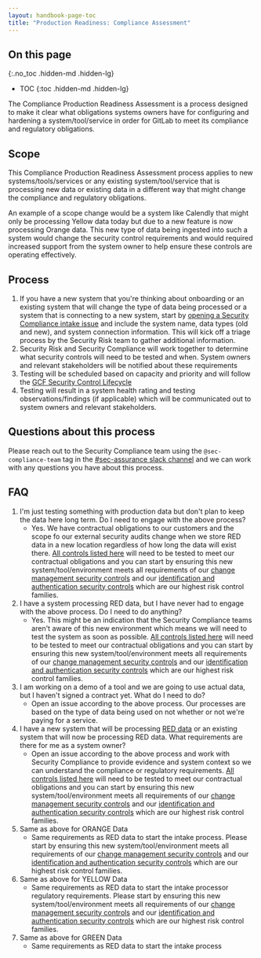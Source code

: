 ```yaml
---
layout: handbook-page-toc
title: "Production Readiness: Compliance Assessment"
---
```


## On this page
{:.no_toc .hidden-md .hidden-lg}

- TOC
{:toc .hidden-md .hidden-lg}

The Compliance Production Readiness Assessment is a process designed to make it clear what obligations systems owners have for configuring and hardening a system/tool/service in order for GitLab to meet its compliance and regulatory obligations.

## Scope

This Compliance Production Readiness Assessment process applies to new systems/tools/services or any existing system/tool/service that is processing new data or existing data in a different way that might change the compliance and regulatory obligations.

An example of a scope change would be a system like Calendly that might only be processing Yellow data today but due to a new feature is now processing Orange data. This new type of data being ingested into such a system would change the security control requirements and would required increased support from the system owner to help ensure these controls are operating effectively.

## Process

1. If you have a new system that you're thinking about onboarding or an existing system that will change the type of data being processed or a system that is connecting to a new system, start by [opening a Security Compliance intake issue](https://gitlab.com/gitlab-com/gl-security/security-assurance/security-compliance-commercial-and-dedicated/security-compliance-intake/-/issues/new?issuable_template=intakeform) and include the system name, data types (old and new), and system connection information. This will kick off a triage process by the Security Risk team to gather additional information.
1. Security Risk and Security Compliance will work together to determine what security controls will need to be tested and when. System owners and relevant stakeholders will be notified about these requirements
1. Testing will be scheduled based on capacity and priority and will follow the [GCF Security Control Lifecycle](/handbook/engineering/security/security-assurance/security-compliance/security-control-lifecycle.html)
1. Testing will result in a system health rating and testing observations/findings (if applicable) which will be communicated out to system owners and relevant stakeholders.

## Questions about this process

Please reach out to the Security Compliance team using the `@sec-compliance-team` tag in the [#sec-assurance slack channel](https://gitlab.slack.com/archives/C0129P7DW75) and we can work with any questions you have about this process.

## FAQ

1. I'm just testing something with production data but don't plan to keep the data here long term. Do I need to engage with the above process?
   * Yes. We have contractual obligations to our customers and the scope fo our external security audits change when we store RED data in a new location regardless of how long the data will exist there. [All controls listed here](https://about.gitlab.com/handbook/engineering/security/security-assurance/security-compliance/sec-controls.html) will need to be tested to meet our contractual obligations and you can start by ensuring this new system/tool/environment meets all requirements of our [change management security controls](https://about.gitlab.com/handbook/engineering/security/security-assurance/security-compliance/guidance/change-management.html) and our [identification and authentication security controls](https://about.gitlab.com/handbook/engineering/security/security-assurance/security-compliance/guidance/identification-and-authentication.html) which are our highest risk control families.
1. I have a system processing RED data, but I have never had to engage with the above process. Do I need to do anything?
   * Yes. This might be an indication that the Security Compliance teams aren't aware of this new environment which means we will need to test the system as soon as possible. [All controls listed here](https://about.gitlab.com/handbook/engineering/security/security-assurance/security-compliance/sec-controls.html) will need to be tested to meet our contractual obligations and you can start by ensuring this new system/tool/environment meets all requirements of our [change management security controls](https://about.gitlab.com/handbook/engineering/security/security-assurance/security-compliance/guidance/change-management.html) and our [identification and authentication security controls](https://about.gitlab.com/handbook/engineering/security/security-assurance/security-compliance/guidance/identification-and-authentication.html) which are our highest risk control families.
1. I am working on a demo of a tool and we are going to use actual data, but I haven't signed a contract yet. What do I need to do?
   * Open an issue according to the above process. Our processes are based on the type of data being used on not whether or not we're paying for a service. 
1. I have a new system that will be processing [RED data](/handbook/engineering/security/data-classification-standard.html) or an existing system that will now be processing RED data. What requirements are there for me as a system owner?
   * Open an issue according to the above process and work with Security Compliance to provide evidence and system context so we can understand the compliance or regulatory requirements. [All controls listed here](https://about.gitlab.com/handbook/engineering/security/security-assurance/security-compliance/sec-controls.html) will need to be tested to meet our contractual obligations and you can start by ensuring this new system/tool/environment meets all requirements of our [change management security controls](https://about.gitlab.com/handbook/engineering/security/security-assurance/security-compliance/guidance/change-management.html) and our [identification and authentication security controls](https://about.gitlab.com/handbook/engineering/security/security-assurance/security-compliance/guidance/identification-and-authentication.html) which are our highest risk control families.
1. Same as above for ORANGE Data
   * Same requirements as RED data to start the intake process. Please start by ensuring this new system/tool/environment meets all requirements of our [change management security controls](https://about.gitlab.com/handbook/engineering/security/security-assurance/security-compliance/guidance/change-management.html) and our [identification and authentication security controls](https://about.gitlab.com/handbook/engineering/security/security-assurance/security-compliance/guidance/identification-and-authentication.html) which are our highest risk control families.
1. Same as above for YELLOW Data
   * Same requirements as RED data to start the intake processor regulatory requirements. Please start by ensuring this new system/tool/environment meets all requirements of our [change management security controls](https://about.gitlab.com/handbook/engineering/security/security-assurance/security-compliance/guidance/change-management.html) and our [identification and authentication security controls](https://about.gitlab.com/handbook/engineering/security/security-assurance/security-compliance/guidance/identification-and-authentication.html) which are our highest risk control families.
1. Same as above for GREEN Data
   * Same requirements as RED data to start the intake process
